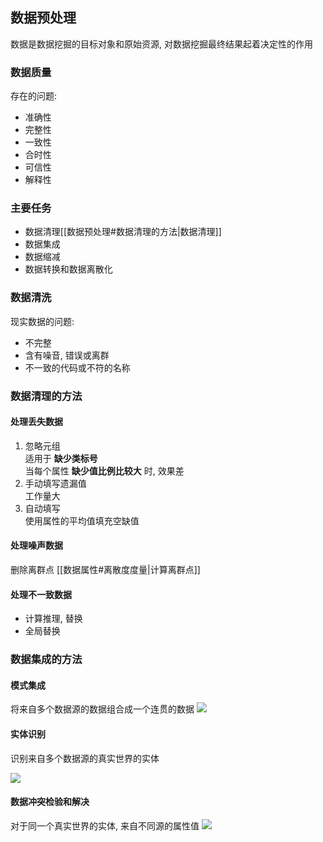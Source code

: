 ## 数据预处理
数据是数据挖掘的目标对象和原始资源, 对数据挖掘最终结果起着决定性的作用

### 数据质量
存在的问题:
+ 准确性
+ 完整性
+ 一致性
+ 合时性
+ 可信性
+ 解释性

### 主要任务
+ 数据清理[[数据预处理#数据清理的方法|数据清理]]
+ 数据集成
+ 数据缩减
+ 数据转换和数据离散化

### 数据清洗
现实数据的问题:
+ 不完整
+ 含有噪音, 错误或离群
+ 不一致的代码或不符的名称

### 数据清理的方法

#### 处理丢失数据
1. 忽略元组 <br>适用于 **缺少类标号** <br>当每个属性 **缺少值比例比较大** 时, 效果差
2. 手动填写遗漏值<br>工作量大
3. 自动填写<br>使用属性的平均值填充空缺值

#### 处理噪声数据
删除离群点
[[数据属性#离散度度量|计算离群点]]

#### 处理不一致数据
+ 计算推理, 替换
+ 全局替换

### 数据集成的方法
#### 模式集成
将来自多个数据源的数据组合成一个连贯的数据
![](https://gitee.com/four_four/picgo/raw/master/img/20211214185916.png)
#### 实体识别
识别来自多个数据源的真实世界的实体

![](https://gitee.com/four_four/picgo/raw/master/img/20211214190002.png)

#### 数据冲突检验和解决
对于同一个真实世界的实体, 来自不同源的属性值
![](https://gitee.com/four_four/picgo/raw/master/img/20211214190110.png)
